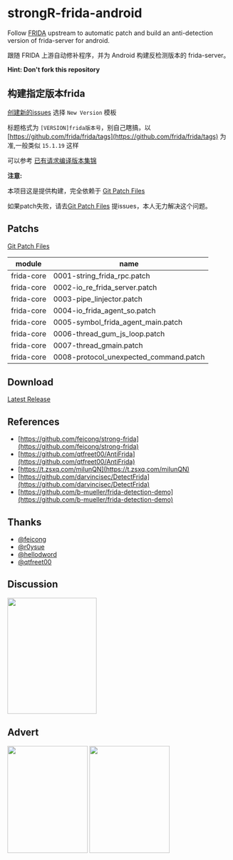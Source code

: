 # strongR-frida-android

Follow [FRIDA](https://github.com/frida/frida) upstream to automatic patch and build an anti-detection version of frida-server for android.

跟随 FRIDA 上游自动修补程序，并为 Android 构建反检测版本的 frida-server。

**Hint: Don't fork this repository**

## 构建指定版本frida

[创建新的issues](https://github.com/anjia0532/strongR-frida-android/issues/new/choose) 选择 `New Version` 模板

标题格式为 `[VERSION]frida版本号`，别自己瞎搞，以 [https://github.com/frida/frida/tags](https://github.com/frida/frida/tags) 为准,一般类似 `15.1.19` 这样

可以参考 [已有请求编译版本集锦](https://github.com/anjia0532/strongR-frida-android/issues?q=is%3Aissue+label%3Aversion+)

**注意:**

本项目这是提供构建，完全依赖于 [Git Patch Files](https://github.com/AAAA-Project/Patchs/tree/master/strongR-frida/frida-core)

如果patch失败，请去[Git Patch Files](https://github.com/AAAA-Project/Patchs/tree/master/strongR-frida/frida-core) 提issues，本人无力解决这个问题。

## Patchs

[Git Patch Files](https://github.com/AAAA-Project/Patchs/tree/master/strongR-frida/frida-core)

|module|name|
|-|-|
|frida-core|0001-string_frida_rpc.patch|
|frida-core|0002-io_re_frida_server.patch|
|frida-core|0003-pipe_linjector.patch|
|frida-core|0004-io_frida_agent_so.patch|
|frida-core|0005-symbol_frida_agent_main.patch|
|frida-core|0006-thread_gum_js_loop.patch|
|frida-core|0007-thread_gmain.patch|
|frida-core|0008-protocol_unexpected_command.patch|

## Download

[Latest Release](https://github.com/anjia0532/strongR-frida-android/releases/latest)

## References

- [https://github.com/feicong/strong-frida](https://github.com/feicong/strong-frida)
- [https://github.com/qtfreet00/AntiFrida](https://github.com/qtfreet00/AntiFrida)
- [https://t.zsxq.com/miIunQN](https://t.zsxq.com/miIunQN)
- [https://github.com/darvincisec/DetectFrida](https://github.com/darvincisec/DetectFrida)
- [https://github.com/b-mueller/frida-detection-demo](https://github.com/b-mueller/frida-detection-demo)

## Thanks

- [@feicong](https://github.com/feicong)
- [@r0ysue](https://github.com/r0ysue)
- [@hellodword](https://github.com/hellodword)
- [@qtfreet00](https://github.com/qtfreet00)

## Discussion

<img src="img/1.png" width = "200" height = "260" alt="" align=center />

## Advert

<img src="img/2.png" width = "180" height = "240" alt="" align=center />

<img src="img/3.png" width = "180" height = "240" alt="" align=center />
